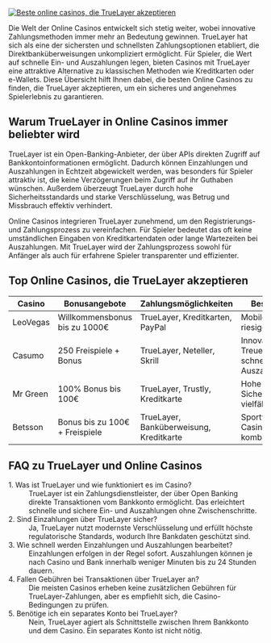 [![Beste online casinos, die TrueLayer akzeptieren](https://123-caf.pages.dev/gitsignup.png)](https://vrmoo.ru/Bt82HjjY)

<p>Die Welt der Online Casinos entwickelt sich stetig weiter, wobei innovative Zahlungsmethoden immer mehr an Bedeutung gewinnen. TrueLayer hat sich als eine der sichersten und schnellsten Zahlungsoptionen etabliert, die Direktbanküberweisungen unkompliziert ermöglicht. Für Spieler, die Wert auf schnelle Ein- und Auszahlungen legen, bieten Casinos mit TrueLayer eine attraktive Alternative zu klassischen Methoden wie Kreditkarten oder e-Wallets. Diese Übersicht hilft Ihnen dabei, die besten Online Casinos zu finden, die TrueLayer akzeptieren, um ein sicheres und angenehmes Spielerlebnis zu garantieren.</p>  <h2>Warum TrueLayer in Online Casinos immer beliebter wird</h2> <p>TrueLayer ist ein Open-Banking-Anbieter, der über APIs direkten Zugriff auf Bankkontoinformationen ermöglicht. Dadurch können Einzahlungen und Auszahlungen in Echtzeit abgewickelt werden, was besonders für Spieler attraktiv ist, die keine Verzögerungen beim Zugriff auf ihr Guthaben wünschen. Außerdem überzeugt TrueLayer durch hohe Sicherheitsstandards und starke Verschlüsselung, was Betrug und Missbrauch effektiv verhindert.</p> <p>Online Casinos integrieren TrueLayer zunehmend, um den Registrierungs- und Zahlungsprozess zu vereinfachen. Für Spieler bedeutet das oft keine umständlichen Eingaben von Kreditkartendaten oder lange Wartezeiten bei Auszahlungen. Mit TrueLayer wird der Zahlungsprozess sowohl für Anfänger als auch für erfahrene Spieler transparenter und effizienter.</p>  <h2>Top Online Casinos, die TrueLayer akzeptieren</h2> <table>   <thead>     <tr>       <th>Casino</th>       <th>Bonusangebote</th>       <th>Zahlungsmöglichkeiten</th>       <th>Besonderheiten</th>     </tr>   </thead>   <tbody>     <tr>       <td>LeoVegas</td>       <td>Willkommensbonus bis zu 1000€</td>       <td>TrueLayer, Kreditkarten, PayPal</td>       <td>Mobile optimiert, riesige Spielauswahl</td>     </tr>     <tr>       <td>Casumo</td>       <td>250 Freispiele + Bonus</td>       <td>TrueLayer, Neteller, Skrill</td>       <td>Innovatives Treueprogramm, schnelle Auszahlungen</td>     </tr>     <tr>       <td>Mr Green</td>       <td>100% Bonus bis 100€</td>       <td>TrueLayer, Trustly, Kreditkarte</td>       <td>Hohe Sicherheitsstandards, vielfältige Spiele</td>     </tr>     <tr>       <td>Betsson</td>       <td>Bonus bis zu 100€ + Freispiele</td>       <td>TrueLayer, Banküberweisung, Kreditkarte</td>       <td>Sportwetten- und Casinoangebot kombiniert</td>     </tr>   </tbody> </table>  <h2>FAQ zu TrueLayer und Online Casinos</h2> <dl>   <dt>1. Was ist TrueLayer und wie funktioniert es im Casino?</dt>   <dd>TrueLayer ist ein Zahlungsdienstleister, der über Open Banking direkte Transaktionen vom Bankkonto ermöglicht. Das erleichtert schnelle und sichere Ein- und Auszahlungen ohne Zwischenschritte.</dd>    <dt>2. Sind Einzahlungen über TrueLayer sicher?</dt>   <dd>Ja, TrueLayer nutzt modernste Verschlüsselung und erfüllt höchste regulatorische Standards, wodurch Ihre Bankdaten geschützt sind.</dd>    <dt>3. Wie schnell werden Einzahlungen und Auszahlungen bearbeitet?</dt>   <dd>Einzahlungen erfolgen in der Regel sofort. Auszahlungen können je nach Casino und Bank innerhalb weniger Minuten bis zu 24 Stunden dauern.</dd>    <dt>4. Fallen Gebühren bei Transaktionen über TrueLayer an?</dt>   <dd>Die meisten Casinos erheben keine zusätzlichen Gebühren für TrueLayer-Zahlungen, aber es empfiehlt sich, die Casino-Bedingungen zu prüfen.</dd>    <dt>5. Benötige ich ein separates Konto bei TrueLayer?</dt>   <dd>Nein, TrueLayer agiert als Schnittstelle zwischen Ihrem Bankkonto und dem Casino. Ein separates Konto ist nicht nötig.</dd> </dl>